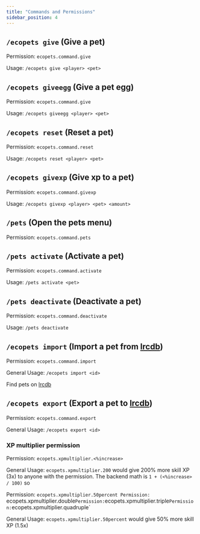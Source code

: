 ```yaml
---
title: "Commands and Permissions"
sidebar_position: 4
---
```


## `/ecopets give` (Give a pet)
Permission: `ecopets.command.give`

Usage: `/ecopets give <player> <pet>`

## `/ecopets giveegg` (Give a pet egg)
Permission: `ecopets.command.give`

Usage: `/ecopets giveegg <player> <pet>`

## `/ecopets reset` (Reset a pet)
Permission: `ecopets.command.reset`

Usage: `/ecopets reset <player> <pet>`

## `/ecopets givexp` (Give xp to a pet)
Permission: `ecopets.command.givexp`

Usage: `/ecopets givexp <player> <pet> <amount>`

## `/pets` (Open the pets menu)
Permission: `ecopets.command.pets`

## `/pets activate` (Activate a pet)
Permission: `ecopets.command.activate`

Usage: `/pets activate <pet>`

## `/pets deactivate` (Deactivate a pet)
Permission: `ecopets.command.deactivate`

Usage: `/pets deactivate`

## `/ecopets import` (Import a pet from [lrcdb](https://lrcdb.auxilor.io/))
Permission: `ecopets.command.import`

General Usage: `/ecopets import <id>`

Find pets on [lrcdb](https://lrcdb.auxilor.io/)

## `/ecopets export` (Export a pet to [lrcdb](https://lrcdb.auxilor.io/))
Permission: `ecopets.command.export`

General Usage: `/ecopets export <id>`

### XP multiplier permission

Permission: `ecopets.xpmultiplier.<%increase>`

General Usage: `ecopets.xpmultiplier.200` would give 200% more skill XP (3x) to anyone with the permission. The backend math is `1 + (<%increase> / 100)` so 

Permission: `ecopets.xpmultiplier.50percent
Permission: `ecopets.xpmultiplier.double`
Permission: `ecopets.xpmultiplier.triple`
Permission: `ecopets.xpmultiplier.quadruple`

General Usage: `ecopets.xpmultiplier.50percent` would give 50% more skill XP (1.5x)
